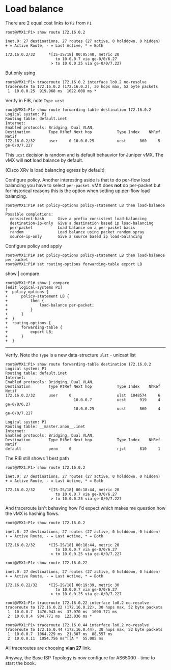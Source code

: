 # Load balance

There are 2 equal cost links to ```P2``` from ```P1```


```
root@VMX1:P1> show route 172.16.0.2 

inet.0: 27 destinations, 27 routes (27 active, 0 holddown, 0 hidden)
+ = Active Route, - = Last Active, * = Both

172.16.0.2/32      *[IS-IS/18] 00:05:40, metric 20
                      to 10.0.0.7 via ge-0/0/6.27
                    > to 10.0.0.25 via ge-0/0/7.227
```

But only using 

```
root@VMX1:P1> traceroute 172.16.0.2 interface lo0.2 no-resolve 
traceroute to 172.16.0.2 (172.16.0.2), 30 hops max, 52 byte packets
 1  10.0.0.25  919.968 ms  1022.008 ms *

```

Verify in FIB, note ```Type ucst```

```
root@VMX1:P1> show route forwarding-table destination 172.16.0.2 
Logical system: P1
Routing table: default.inet
Internet:
Enabled protocols: Bridging, Dual VLAN, 
Destination        Type RtRef Next hop           Type Index    NhRef Netif
172.16.0.2/32      user     0 10.0.0.25          ucst      860     5 ge-0/0/7.227

```

This ```ucst``` decision is random and is default behauvior for Juniper vMX.  The vMX will **not** load balance by default.

(Cisco XRv is load balancing egress by default) 

Configure policy.  Another interesting aside is that to do per-flow load balancing you have to select ```per-packet```.  vMX does **not** do per-packet but for historical reasons this is the option when setting up per-flow load balancing.

```
root@VMX1:P1# set policy-options policy-statement LB then load-balance ?            
Possible completions:
  consistent-hash      Give a prefix consistent load-balancing
  destination-ip-only  Give a destination based ip load-balancing
  per-packet           Load balance on a per-packet basis
  random               Load balance using packet random spray
  source-ip-only       Give a source based ip load-balancing
```

Configure policy and apply

```
root@VMX1:P1# set policy-options policy-statement LB then load-balance per-packet   
root@VMX1:P1# set routing-options forwarding-table export LB  

```

show | compare

```
root@VMX1:P1# show | compare 
[edit logical-systems P1]
+  policy-options {
+      policy-statement LB {
+          then {
+              load-balance per-packet;
+          }
+      }
+  }
+  routing-options {
+      forwarding-table {
+          export LB;
+      }
+  }
```

-------------------


Verify.  Note the ```Type``` is a new data-structure ```ulst``` - unicast list


```
root@VMX1:P1> show route forwarding-table destination 172.16.0.2    
Logical system: P1
Routing table: default.inet
Internet:
Enabled protocols: Bridging, Dual VLAN, 
Destination        Type RtRef Next hop           Type Index    NhRef Netif
172.16.0.2/32      user     0                    ulst  1048574     6
                              10.0.0.7           ucst      919     4 ge-0/0/6.27
                              10.0.0.25          ucst      860     4 ge-0/0/7.227

Logical system: P1
Routing table: __master.anon__.inet
Internet:
Enabled protocols: Bridging, Dual VLAN, 
Destination        Type RtRef Next hop           Type Index    NhRef Netif
default            perm     0                    rjct      810     1

```

The RIB still shows 1 best path

```
root@VMX1:P1> show route 172.16.0.2                                 

inet.0: 27 destinations, 27 routes (27 active, 0 holddown, 0 hidden)
+ = Active Route, - = Last Active, * = Both

172.16.0.2/32      *[IS-IS/18] 00:18:44, metric 20
                      to 10.0.0.7 via ge-0/0/6.27
                    > to 10.0.0.25 via ge-0/0/7.227
```


And traceroute isn't behaving how I'd expect which makes me question how the vMX is hashing flows.

```
root@VMX1:P1> show route 172.16.0.2                                 

inet.0: 27 destinations, 27 routes (27 active, 0 holddown, 0 hidden)
+ = Active Route, - = Last Active, * = Both

172.16.0.2/32      *[IS-IS/18] 00:18:44, metric 20
                      to 10.0.0.7 via ge-0/0/6.27
                    > to 10.0.0.25 via ge-0/0/7.227

root@VMX1:P1> show route 172.16.0.22                              

inet.0: 27 destinations, 27 routes (27 active, 0 holddown, 0 hidden)
+ = Active Route, - = Last Active, * = Both

172.16.0.22/32     *[IS-IS/18] 00:19:39, metric 30
                      to 10.0.0.7 via ge-0/0/6.27
                    > to 10.0.0.25 via ge-0/0/7.227

root@VMX1:P1> traceroute 172.16.0.22 interface lo0.2 no-resolve   
traceroute to 172.16.0.22 (172.16.0.22), 30 hops max, 52 byte packets
 1  10.0.0.7  1476.943 ms  37.970 ms  1090.771 ms
 2  10.0.0.4  904.771 ms  123.036 ms *

root@VMX1:P1> traceroute 172.16.0.44 interface lo0.2 no-resolve    
traceroute to 172.16.0.44 (172.16.0.44), 30 hops max, 52 byte packets
 1  10.0.0.7  1064.229 ms  21.307 ms  88.557 ms
 2  10.0.0.11  1054.756 ms^[[A *  55.005 ms

```

All traceroutes are choosing **vlan 27** link.  

Anyway, the Base ISP Topology is now configure for AS65000 - time to start the book.
